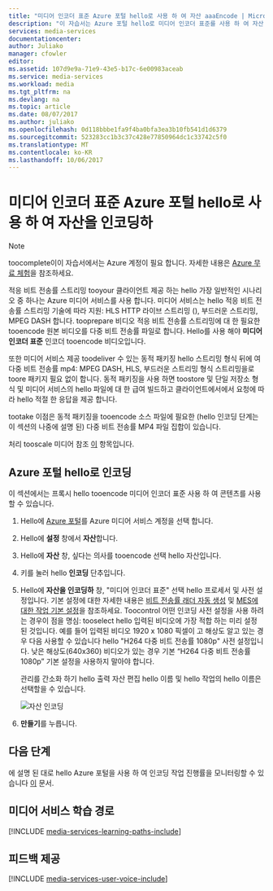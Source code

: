 ```yaml
---
title: "미디어 인코더 표준 Azure 포털 hello로 사용 하 여 자산 aaaEncode | Microsoft Docs"
description: "이 자습서는 Azure 포털 hello로 미디어 인코더 표준를 사용 하 여 자산 인코딩 hello 단계를 안내 합니다."
services: media-services
documentationcenter: 
author: Juliako
manager: cfowler
editor: 
ms.assetid: 107d9e9a-71e9-43e5-b17c-6e00983aceab
ms.service: media-services
ms.workload: media
ms.tgt_pltfrm: na
ms.devlang: na
ms.topic: article
ms.date: 08/07/2017
ms.author: juliako
ms.openlocfilehash: 0d118bbbe1fa9f4ba0bfa3ea3b10fb541d1d6379
ms.sourcegitcommit: 523283cc1b3c37c428e77850964dc1c33742c5f0
ms.translationtype: MT
ms.contentlocale: ko-KR
ms.lasthandoff: 10/06/2017
---
```

# <a name="encode-an-asset-using-media-encoder-standard-with-hello-azure-portal"></a>미디어 인코더 표준 Azure 포털 hello로 사용 하 여 자산을 인코딩하
> [!NOTE]
> toocomplete이이 자습서에서는 Azure 계정이 필요 합니다. 자세한 내용은 [Azure 무료 체험](https://azure.microsoft.com/pricing/free-trial/)을 참조하세요. 
> 
> 

적응 비트 전송률 스트리밍 tooyour 클라이언트 제공 하는 hello 가장 일반적인 시나리오 중 하나는 Azure 미디어 서비스를 사용 합니다. 미디어 서비스는 hello 적응 비트 전송률 스트리밍 기술에 따라 지원: HLS HTTP 라이브 스트리밍 (), 부드러운 스트리밍, MPEG DASH 합니다. tooprepare 비디오 적응 비트 전송률 스트리밍에 대 한 필요한 tooencode 원본 비디오를 다중 비트 전송률 파일로 합니다. Hello를 사용 해야 **미디어 인코더 표준** 인코더 tooencode 비디오입니다.  

또한 미디어 서비스 제공 toodeliver 수 있는 동적 패키징 hello 스트리밍 형식 뒤에 여 다중 비트 전송률 mp4: MPEG DASH, HLS, 부드러운 스트리밍 형식 스트리밍을로 toore 패키지 필요 없이 합니다. 동적 패키징을 사용 하면 toostore 및 단일 저장소 형식 및 미디어 서비스의 hello 파일에 대 한 급여 빌드하고 클라이언트에서에서 요청에 따라 hello 적절 한 응답을 제공 합니다.

tootake 이점은 동적 패키징을 tooencode 소스 파일에 필요한 (hello 인코딩 단계는이 섹션의 나중에 설명 된) 다중 비트 전송률 MP4 파일 집합이 있습니다.

처리 tooscale 미디어 참조 [이](media-services-portal-scale-media-processing.md) 항목입니다.

## <a name="encode-with-hello-azure-portal"></a>Azure 포털 hello로 인코딩
이 섹션에서는 프록시 hello tooencode 미디어 인코더 표준 사용 하 여 콘텐츠를 사용할 수 있습니다.

1. Hello에 [Azure 포털](https://portal.azure.com/)를 Azure 미디어 서비스 계정을 선택 합니다.
2. Hello에 **설정** 창에서 **자산**합니다.  
3. Hello에 **자산** 창, 싶다는 의사를 tooencode 선택 hello 자산입니다.
4. 키를 눌러 hello **인코딩** 단추입니다.
5. Hello에 **자산을 인코딩하** 창, "미디어 인코더 표준" 선택 hello 프로세서 및 사전 설정입니다. 기본 설정에 대한 자세한 내용은 [비트 전송률 래더 자동 생성](media-services-autogen-bitrate-ladder-with-mes.md) 및 [MES에 대한 작업 기본 설정](media-services-mes-presets-overview.md)을 참조하세요. Toocontrol 어떤 인코딩 사전 설정을 사용 하려는 경우이 점을 명심: tooselect hello 입력된 비디오에 가장 적합 하는 미리 설정 된 것입니다. 예를 들어 입력된 비디오 1920 x 1080 픽셀이 고 해상도 알고 있는 경우 다음 사용할 수 있습니다 hello "H264 다중 비트 전송률 1080p" 사전 설정입니다. 낮은 해상도(640x360) 비디오가 있는 경우 기본 “H264 다중 비트 전송률 1080p” 기본 설정을 사용하지 말아야 합니다.
   
   관리를 간소화 하기 hello 출력 자산 편집 hello 이름 및 hello 작업의 hello 이름은 선택할을 수 있습니다.
   
   ![자산 인코딩](./media/media-services-portal-vod-get-started/media-services-encode1.png)
6. **만들기**를 누릅니다.

## <a name="next-step"></a>다음 단계
에 설명 된 대로 hello Azure 포털을 사용 하 여 인코딩 작업 진행률을 모니터링할 수 있습니다 [이](media-services-portal-check-job-progress.md) 문서.  

## <a name="media-services-learning-paths"></a>미디어 서비스 학습 경로
[!INCLUDE [media-services-learning-paths-include](../../includes/media-services-learning-paths-include.md)]

## <a name="provide-feedback"></a>피드백 제공
[!INCLUDE [media-services-user-voice-include](../../includes/media-services-user-voice-include.md)]


